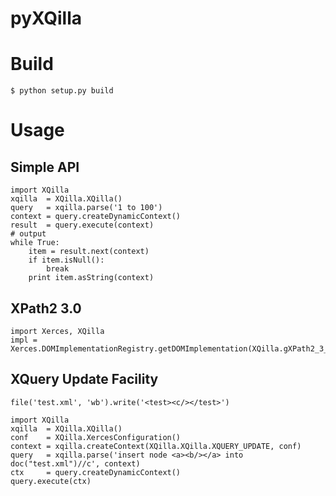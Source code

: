 pyXQilla
========

Build
=====

	$ python setup.py build

Usage
=====

Simple API
----------

	import XQilla
	xqilla  = XQilla.XQilla()
	query   = xqilla.parse('1 to 100')
	context = query.createDynamicContext()
	result  = query.execute(context)
	# output
	while True:
	    item = result.next(context)
	    if item.isNull():
	        break
	    print item.asString(context)

XPath2 3.0
----------

	import Xerces, XQilla
	impl = Xerces.DOMImplementationRegistry.getDOMImplementation(XQilla.gXPath2_3_0)

XQuery Update Facility
-------------------------

	file('test.xml', 'wb').write('<test><c/></test>')

	import XQilla
	xqilla  = XQilla.XQilla()
	conf    = XQilla.XercesConfiguration()
	context = xqilla.createContext(XQilla.XQilla.XQUERY_UPDATE, conf)
	query   = xqilla.parse('insert node <a><b/></a> into doc("test.xml")//c', context)
	ctx     = query.createDynamicContext()
	query.execute(ctx)

